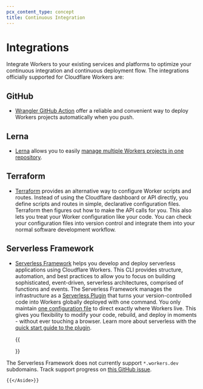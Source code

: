 ```yaml
---
pcx_content_type: concept
title: Continuous Integration
---
```


# Integrations

Integrate Workers to your existing services and platforms to optimize your continuous integration and continuous deployment flow. The integrations officially supported for Cloudflare Workers are:

## GitHub

- [Wrangler GitHub Action](https://github.com/cloudflare/wrangler-action) offer a reliable and convenient way to deploy Workers projects automatically when you push.

## Lerna

- [Lerna](https://lerna.js.org/) allows you to easily [manage multiple Workers projects in one repository](/workers/tutorials/manage-projects-with-lerna/).

## Terraform

- [Terraform](https://www.terraform.io/) provides an alternative way to configure Worker scripts and routes. Instead of using the Cloudflare dashboard or API directly, you define scripts and routes in simple, declarative configuration files. Terraform then figures out how to make the API calls for you. This also lets you treat your Worker configuration like your code. You can check your configuration files into version control and integrate them into your normal software development workflow.

## Serverless Framework

- [Serverless Framework](https://github.com/serverless/serverless) helps you develop and deploy serverless applications using Cloudflare Workers. This CLI provides structure, automation, and best practices to allow you to focus on building sophisticated, event-driven, serverless architectures, comprised of functions and events. The Serverless Framework manages the infrastructure as a [Serverless Plugin](https://github.com/cloudflare/serverless-cloudflare-workers) that turns your version-controlled code into Workers globally deployed with one command. You only maintain [one configuration file](https://www.serverless.com/framework/docs/providers/cloudflare/guide/quick-start#config) to direct exactly where Workers live. This gives you flexibility to modify your code, rebuild, and deploy in moments - without ever touching a browser. Learn more about serverless with the [quick start guide to the plugin](https://serverless.com/framework/docs/providers/cloudflare/guide/intro/).

  {{<Aside type="note">}}

The Serverless Framework does not currently support `*.workers.dev` subdomains. Track support progress on [this GitHub issue](https://github.com/cloudflare/serverless-cloudflare-workers/issues/36).

    {{</Aside>}}